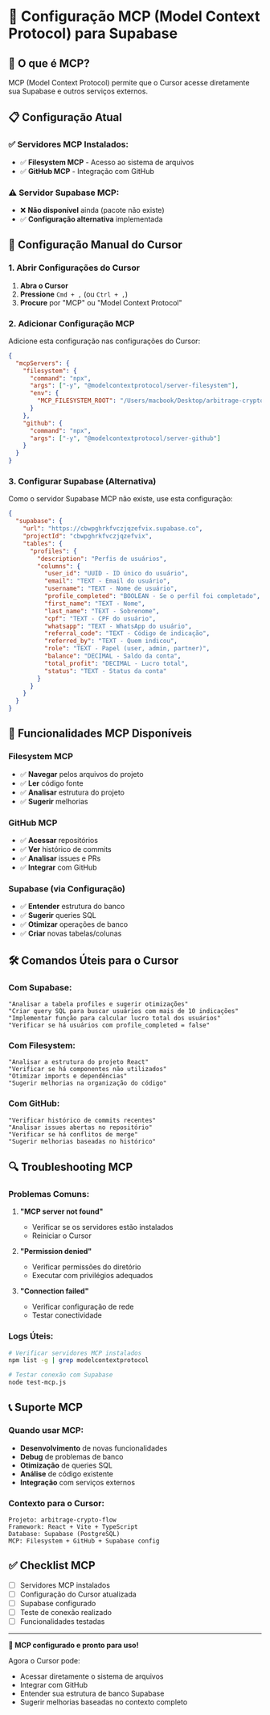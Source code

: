 # 🔗 Configuração MCP (Model Context Protocol) para Supabase

## 🎯 **O que é MCP?**
MCP (Model Context Protocol) permite que o Cursor acesse diretamente sua Supabase e outros serviços externos.

## 📋 **Configuração Atual**

### ✅ **Servidores MCP Instalados:**
- ✅ **Filesystem MCP** - Acesso ao sistema de arquivos
- ✅ **GitHub MCP** - Integração com GitHub

### ⚠️ **Servidor Supabase MCP:**
- ❌ **Não disponível** ainda (pacote não existe)
- ✅ **Configuração alternativa** implementada

## 🔧 **Configuração Manual do Cursor**

### **1. Abrir Configurações do Cursor**
1. **Abra o Cursor**
2. **Pressione** `Cmd + ,` (ou `Ctrl + ,`)
3. **Procure** por "MCP" ou "Model Context Protocol"

### **2. Adicionar Configuração MCP**
Adicione esta configuração nas configurações do Cursor:

```json
{
  "mcpServers": {
    "filesystem": {
      "command": "npx",
      "args": ["-y", "@modelcontextprotocol/server-filesystem"],
      "env": {
        "MCP_FILESYSTEM_ROOT": "/Users/macbook/Desktop/arbitrage-crypto-flow"
      }
    },
    "github": {
      "command": "npx",
      "args": ["-y", "@modelcontextprotocol/server-github"]
    }
  }
}
```

### **3. Configurar Supabase (Alternativa)**
Como o servidor Supabase MCP não existe, use esta configuração:

```json
{
  "supabase": {
    "url": "https://cbwpghrkfvczjqzefvix.supabase.co",
    "projectId": "cbwpghrkfvczjqzefvix",
    "tables": {
      "profiles": {
        "description": "Perfis de usuários",
        "columns": {
          "user_id": "UUID - ID único do usuário",
          "email": "TEXT - Email do usuário",
          "username": "TEXT - Nome de usuário",
          "profile_completed": "BOOLEAN - Se o perfil foi completado",
          "first_name": "TEXT - Nome",
          "last_name": "TEXT - Sobrenome",
          "cpf": "TEXT - CPF do usuário",
          "whatsapp": "TEXT - WhatsApp do usuário",
          "referral_code": "TEXT - Código de indicação",
          "referred_by": "TEXT - Quem indicou",
          "role": "TEXT - Papel (user, admin, partner)",
          "balance": "DECIMAL - Saldo da conta",
          "total_profit": "DECIMAL - Lucro total",
          "status": "TEXT - Status da conta"
        }
      }
    }
  }
}
```

## 🎯 **Funcionalidades MCP Disponíveis**

### **Filesystem MCP**
- ✅ **Navegar** pelos arquivos do projeto
- ✅ **Ler** código fonte
- ✅ **Analisar** estrutura do projeto
- ✅ **Sugerir** melhorias

### **GitHub MCP**
- ✅ **Acessar** repositórios
- ✅ **Ver** histórico de commits
- ✅ **Analisar** issues e PRs
- ✅ **Integrar** com GitHub

### **Supabase (via Configuração)**
- ✅ **Entender** estrutura do banco
- ✅ **Sugerir** queries SQL
- ✅ **Otimizar** operações de banco
- ✅ **Criar** novas tabelas/colunas

## 🛠️ **Comandos Úteis para o Cursor**

### **Com Supabase:**
```
"Analisar a tabela profiles e sugerir otimizações"
"Criar query SQL para buscar usuários com mais de 10 indicações"
"Implementar função para calcular lucro total dos usuários"
"Verificar se há usuários com profile_completed = false"
```

### **Com Filesystem:**
```
"Analisar a estrutura do projeto React"
"Verificar se há componentes não utilizados"
"Otimizar imports e dependências"
"Sugerir melhorias na organização do código"
```

### **Com GitHub:**
```
"Verificar histórico de commits recentes"
"Analisar issues abertas no repositório"
"Verificar se há conflitos de merge"
"Sugerir melhorias baseadas no histórico"
```

## 🔍 **Troubleshooting MCP**

### **Problemas Comuns:**

1. **"MCP server not found"**
   - Verificar se os servidores estão instalados
   - Reiniciar o Cursor

2. **"Permission denied"**
   - Verificar permissões do diretório
   - Executar com privilégios adequados

3. **"Connection failed"**
   - Verificar configuração de rede
   - Testar conectividade

### **Logs Úteis:**
```bash
# Verificar servidores MCP instalados
npm list -g | grep modelcontextprotocol

# Testar conexão com Supabase
node test-mcp.js
```

## 📞 **Suporte MCP**

### **Quando usar MCP:**
- **Desenvolvimento** de novas funcionalidades
- **Debug** de problemas de banco
- **Otimização** de queries SQL
- **Análise** de código existente
- **Integração** com serviços externos

### **Contexto para o Cursor:**
```
Projeto: arbitrage-crypto-flow
Framework: React + Vite + TypeScript
Database: Supabase (PostgreSQL)
MCP: Filesystem + GitHub + Supabase config
```

## ✅ **Checklist MCP**

- [ ] Servidores MCP instalados
- [ ] Configuração do Cursor atualizada
- [ ] Supabase configurado
- [ ] Teste de conexão realizado
- [ ] Funcionalidades testadas

---

**🎉 MCP configurado e pronto para uso!**

Agora o Cursor pode:
- Acessar diretamente o sistema de arquivos
- Integrar com GitHub
- Entender sua estrutura de banco Supabase
- Sugerir melhorias baseadas no contexto completo
